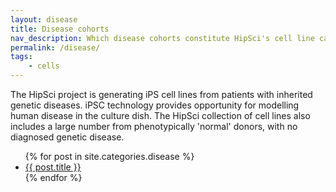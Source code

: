 ```yaml
---
layout: disease
title: Disease cohorts
nav_description: Which disease cohorts constitute HipSci's cell line catalogue?
permalink: /disease/
tags:
    - cells
---
```


   The HipSci project is generating iPS cell lines from patients with inherited genetic diseases.
   iPSC technology provides opportunity for modelling human disease in the culture dish.
   The HipSci collection of cell lines also includes a large number from phenotypically 'normal' donors, with no diagnosed genetic disease.

<ul>
{% for post in site.categories.disease %}
<li> <a href="{{ post.url | prepend: site.baseurl }}">{{ post.title }}</a></li>
{% endfor %}
</ul>
